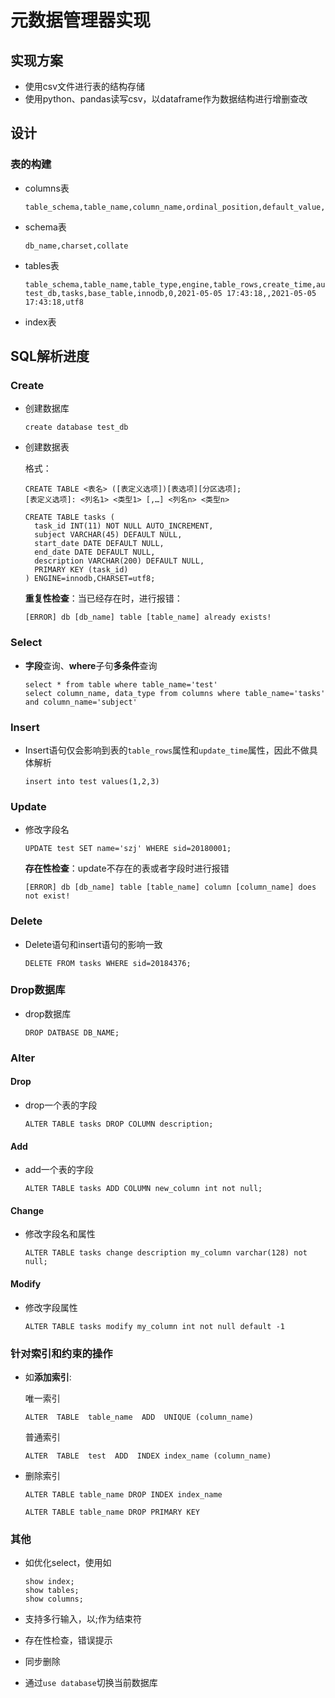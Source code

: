 # 元数据管理器实现

## 实现方案

- 使用csv文件进行表的结构存储
- 使用python、pandas读写csv，以dataframe作为数据结构进行增删查改

## 设计

### 表的构建

- columns表

  ```csv
  table_schema,table_name,column_name,ordinal_position,default_value,nullable,data_type,max_char_length,auto_increment,column_key
  ```

  

- schema表

  ```
  db_name,charset,collate
  ```

- tables表

  ```
  table_schema,table_name,table_type,engine,table_rows,create_time,auto_increment,update_time,table_collation
  test_db,tasks,base_table,innodb,0,2021-05-05 17:43:18,,2021-05-05 17:43:18,utf8
  ```
  
- index表



## SQL解析进度

### Create

- 创建数据库

  ```mysql
  create database test_db
  ```

- 创建数据表

  格式：

  ```
  CREATE TABLE <表名> ([表定义选项])[表选项][分区选项];
  [表定义选项]: <列名1> <类型1> [,…] <列名n> <类型n>
  ```

  ```mysql
  CREATE TABLE tasks (
    task_id INT(11) NOT NULL AUTO_INCREMENT,
    subject VARCHAR(45) DEFAULT NULL,
    start_date DATE DEFAULT NULL,
    end_date DATE DEFAULT NULL,
    description VARCHAR(200) DEFAULT NULL,
    PRIMARY KEY (task_id)
  ) ENGINE=innodb,CHARSET=utf8;
  ```

  **重复性检查**：当已经存在时，进行报错：

  ```mysql
  [ERROR] db [db_name] table [table_name] already exists!
  ```

  

### Select

- **字段**查询、**where**子句**多条件**查询

  ```mysql
  select * from table where table_name='test'
  select column_name, data_type from columns where table_name='tasks' and column_name='subject'
  ```

### Insert

- Insert语句仅会影响到表的`table_rows`属性和`update_time`属性，因此不做具体解析

  ```mysql
  insert into test values(1,2,3)
  ```

### Update

- 修改字段名

  ```mysql
  UPDATE test SET name='szj' WHERE sid=20180001;
  ```

  **存在性检查**：update不存在的表或者字段时进行报错

  ```mysql
  [ERROR] db [db_name] table [table_name] column [column_name] does not exist!	
  ```

  

### Delete

- Delete语句和insert语句的影响一致

  ```mysql
  DELETE FROM tasks WHERE sid=20184376;
  ```

### Drop数据库

- drop数据库

  ```mysql
  DROP DATBASE DB_NAME;
  ```

### Alter

#### Drop

- drop一个表的字段

  ```mysql
  ALTER TABLE tasks DROP COLUMN description;
  ```

#### Add

- add一个表的字段

  ```mysql
  ALTER TABLE tasks ADD COLUMN new_column int not null;
  ```

#### Change

- 修改字段名和属性

  ```mysql
  ALTER TABLE tasks change description my_column varchar(128) not null;		
  ```

#### Modify

- 修改字段属性

  ```mysql
  ALTER TABLE tasks modify my_column int not null default -1
  ```

### 针对索引和约束的操作

- 如**添加索引**:

  唯一索引

  ```mysql
  ALTER  TABLE  table_name  ADD  UNIQUE (column_name)
  ```

  普通索引

  ```mysql
  ALTER  TABLE  test  ADD  INDEX index_name (column_name)
  ```

- 删除索引

  ```mysql
  ALTER TABLE table_name DROP INDEX index_name
  ```

  ```mysql
  ALTER TABLE table_name DROP PRIMARY KEY
  ```

### 其他

- 如优化select，使用如

  ```mysql
  show index;
  show tables;
  show columns;
  ```

- 支持多行输入，以;作为结束符

- 存在性检查，错误提示

- 同步删除

- 通过`use database`切换当前数据库

